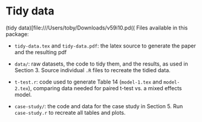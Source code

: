 # Tidy data

(tidy data)[file:///Users/toby/Downloads/v59i10.pd((
Files available in this package:

* `tidy-data.tex` and `tidy-data.pdf`: the latex source to generate the paper 
  and the resulting pdf

* `data/`: raw datasets, the code to tidy them, and the results, as used in 
   Section 3. Source individual `.R` files to recreate the tidied data.

* `t-test.r`: code used to generate Table 14 (`model-1.tex` and `model-2.tex`), 
  comparing data needed for paired t-test vs. a mixed effects model.

* `case-study/`: the code and data for the case study in Section 5. 
  Run `case-study.r` to recreate all tables and plots.

<!--
zip -ur submission.zip tidy-data.tex tidy-data.pdf references.bib \
  model-1.tex model-2.tex data/ case-study/
-->
